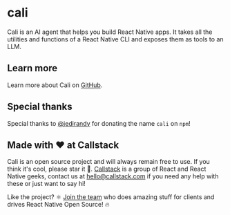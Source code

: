 # cali

Cali is an AI agent that helps you build React Native apps. It takes all the utilities and functions of a React Native CLI and exposes them as tools to an LLM.

## Learn more

Learn more about Cali on [GitHub](https://github.com/callstackincubator/cali).

## Special thanks

Special thanks to [@jedirandy](https://github.com/jedirandy) for donating the name `cali` on `npm`!

## Made with ❤️ at Callstack

Cali is an open source project and will always remain free to use. If you think it's cool, please star it 🌟. [Callstack](https://callstack.com) is a group of React and React Native geeks, contact us at [hello@callstack.com](mailto:hello@callstack.com) if you need any help with these or just want to say hi!

Like the project? ⚛️ [Join the team](https://callstack.com/careers/?utm_campaign=Senior_RN&utm_source=github&utm_medium=readme) who does amazing stuff for clients and drives React Native Open Source! 🔥 
